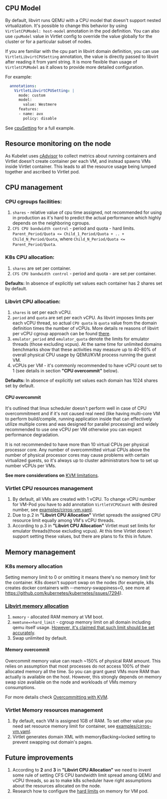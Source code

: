 ## CPU Model
By default, libvirt runs QEMU with a CPU model that doesn't support nested
virtualization.  It's possible to change this behavior by using
`VirtletCPUModel: host-model` annotation in the pod definition.
You can also use `cpuModel` value in Virtlet config to override the value
globally for the cluster or for a particular subset of nodes.

If you are familiar with the cpu part in libvirt domain definition, you can
use `VirtletLibvirtCPUSetting` annotation, the value is directly passed to
libvirt after reading it from yaml string.  It is more flexible than usage of
`VirtletCPUModel` as it allows to provide more detailed configuration.

For example:
```yaml
  annotations:
    VirtletLibvirtCPUSetting: |
      mode: custom
      model:
        value: Westmere
      features:
      - name: avx
        policy: disable
```

See [cpuSetting](https://github.com/Mirantis/virtlet/blob/master/examples/ubuntu-vm-with-libvirt-cpusetting.yaml) for a full example.

## Resource monitoring on the node
As Kubelet uses [cAdvisor](https://github.com/google/cadvisor) to collect
metrics about running containers and Virtlet doesn't create container per each
VM, and instead spawns VMs inside Virtlet container.  This leads to all the
resource usage being lumped together and ascribed to Virtlet pod.

## CPU management
### CPU cgroups facilities:
1. `shares` - relative value of cpu time assigned, not recommended for using
   in production as it's hard to predict the actual performance which highly
   depends on the neighboring cgroups.
1. `CFS CPU bandwidth control` - period and quota - hard limits.
   `Parent_Period/Quota <= Child_1_Period/Quota + .. + Child_N_Period/Quota`,
    where `Child_N_Period/Quota <= Parent_Period/Quota`.

### K8s CPU allocation:
1. `shares` are set per container.
1. `CFS CPU bandwidth control` - period and quota - are set per container.

**Defaults:** In absence of explicitly set values each container has 2 shares
set by default.

### Libvirt CPU allocation:
1. `shares` is set per each vCPU.
1. `period` and `quota` are set per each vCPU.  As libvirt imposes limits per
   each vCPU thread, so actual `CPU quota` is `quota` value from the domain
   definition times the number of vCPUs.  More details re reasons of libvirt
   per vCPU cgroup approach can be found
   [there](https://www.redhat.com/archives/libvir-list/2015-June/msg00923.html).
1. `emulator_period` and `emulator_quota` denote the limits for emulator
   threads (those excluding vcpus).  At the same time for unlimited domains
   benchmarks show that these activities may measure up to 40-80% of overall
   physical CPU usage by QEMU/KVM process running the guest VM.
1. vCPUs per VM - it's commonly recommended to have vCPU count set to
   1 (see details in section **"CPU overcommit"** below).

**Defaults:** In absence of explicitly set values each domain has 1024 shares
set by default.

#### CPU overcommit
It's outlined that linux scheduler doesn't perform well in case of CPU
overcommitment and if it's not caused real need (like having multi-core VM to
perform build/compile, running application inside that can effectively utilize
multiple cores and was designed for parallel processing) and widely
recommended to use one vCPU per VM otherwise you can expect performance
degradation.

It is not recommended to have more than 10 virtual CPUs per physical processor
core. Any number of overcommitted virtual CPUs above the number of physical
processor cores may cause problems with certain virtualized guests, so it's
always up to cluster administrators how to set up number vCPUs per VMs.

**See more considerations on** [KVM limitations](https://docs.fedoraproject.org/en-US/Fedora/13/html/Virtualization_Guide/sect-Virtualization-Virtualization_limitations-KVM_limitations.html).

### Virtlet CPU resources management
1. By default, all VMs are created with 1 vCPU.
   To change vCPU number for VM-Pod you have to add annotation
   `VirtletVCPUCount` with desired number, see [examples/cirros-vm.yaml](https://github.com/Mirantis/virtlet/blob/master/examples/cirros-vm.yaml).
2. Due to p.2 in **"Libvirt CPU Allocation"** Virtlet spreads the assigned CPU
   resource limit equally among VM's vCPU threads.
3. According to p.3 in **"Libvirt CPU Allocation"** Virtlet must set limits
   for emulator threads(those excluding vcpus). At this time Virtlet doesn't
   support setting these values, but there are plans to fix this in future.

## Memory management
### K8s memory allocation
Setting memory limit to 0 or omitting it means there's no memory limit for the
container.  K8s doesn't support swap on the nodes (for example, k8s creates
docker containers with --memory-swappiness=0, see more at https://github.com/kubernetes/kubernetes/issues/7294).

### [Libvirt memory allocation](http://libvirt.org/formatdomain.html#elementsMemoryAllocation)
1. `memory` - allocated RAM memory at VM boot.
1. `memtune=>hard_limit` - cgroup memory limit on all domain including qemu
   itself usage. [However, it's claimed that such limit should be set accurately](http://libvirt.org/formatdomain.html#elementsMemoryTuning).
1. Swap unlimited by default.

#### Memory overcommit
Overcommit memory value can reach ~150% of physical RAM amount.  This relies
on assumption that most processes do not access 100% of their allocated memory
all the time.  So you can grant guest VMs more RAM than actually is available
on the host.  However, this strongly depends on memory swap size available on
the node and workloads of VMs memory consumptions.

For more details check [Overcommitting with KVM](https://access.redhat.com/documentation/en-US/Red_Hat_Enterprise_Linux/6/html/Virtualization_Administration_Guide/chap-Virtualization-Tips_and_tricks-Overcommitting_with_KVM.html).

### Virtlet Memory resources management
1. By default, each VM is assigned 1GB of RAM.  To set other value you need
set resource memory limit for container, see [examples/cirros-vm.yaml](https://github.com/Mirantis/virtlet/blob/master/examples/cirros-vm.yaml).
1. Virtlet generates domain XML with memoryBacking=locked setting to prevent
   swapping out domain's pages.

## Future improvements
1. According to **2** and **3** in **"Libvirt CPU Allocation"** we need
   to invent some rule of setting CFS CPU bandwidth limit spread among QEMU
   and vCPU threads, so as to make k8s scheduler have right assumptions about
   the resources allocated on the node.
1. Research how to configure the
   [hard limits](http://libvirt.org/formatdomain.html#elementsMemoryTuning)
   on memory for VM pod.
